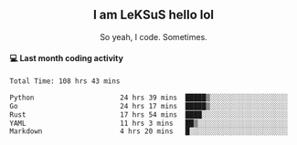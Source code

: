 <h2 align="center">I am LeKSuS hello lol</h2>
<p align="center">So yeah, I code. Sometimes.</p>

#### :computer: Last month coding activity
<!--START_SECTION:waka-->

```txt
Total Time: 108 hrs 43 mins

Python                     24 hrs 39 mins  █████▒░░░░░░░░░░░░░░░░░░░   21.97 %
Go                         24 hrs 17 mins  █████▒░░░░░░░░░░░░░░░░░░░   21.63 %
Rust                       17 hrs 54 mins  ████░░░░░░░░░░░░░░░░░░░░░   15.95 %
YAML                       11 hrs 3 mins   ██▒░░░░░░░░░░░░░░░░░░░░░░   09.85 %
Markdown                   4 hrs 20 mins   █░░░░░░░░░░░░░░░░░░░░░░░░   03.87 %
```

<!--END_SECTION:waka-->
